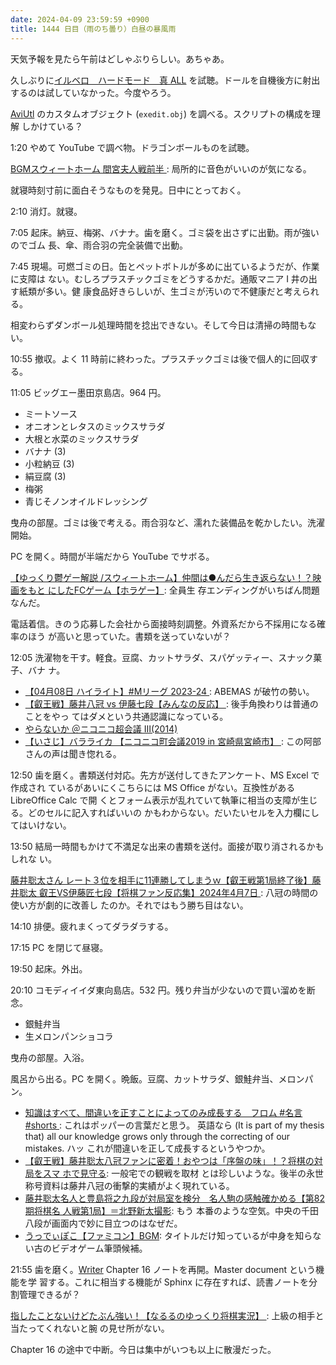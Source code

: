 ```yaml
---
date: 2024-04-09 23:59:59 +0900
title: 1444 日目（雨のち曇り）白昼の暴風雨
---
```


天気予報を見たら午前はどしゃぶりらしい。あちゃあ。

久しぶりに[イルベロ　ハードモード　真
ALL](https://www.youtube.com/watch?v=QmDsIIDj9Es) を試聴。ドールを自機後方に射出
するのは試していなかった。今度やろう。

[AviUtl] のカスタムオブジェクト (`exedit.obj`) を調べる。スクリプトの構成を理解
しかけている？

1:20 やめて YouTube で調べ物。ドラゴンボールものを試聴。

[BGMスウィートホーム 間宮夫人戦前半
](https://www.youtube.com/watch?v=2wH1T_frJKI): 局所的に音色がいいのが気になる。

就寝時刻寸前に面白そうなものを発見。日中にとっておく。

2:10 消灯。就寝。

7:05 起床。納豆、梅粥、バナナ。歯を磨く。ゴミ袋を出さずに出勤。雨が強いのでゴム
長、傘、雨合羽の完全装備で出動。

7:45 現場。可燃ゴミの日。缶とペットボトルが多めに出ているようだが、作業に支障は
ない。むしろプラスチックゴミをどうするかだ。通販マニア I 井の出す紙類が多い。健
康食品好きらしいが、生ゴミが汚いので不健康だと考えられる。

相変わらずダンボール処理時間を捻出できない。そして今日は清掃の時間もない。

10:55 撤収。よく 11 時前に終わった。プラスチックゴミは後で個人的に回収する。

11:05 ビッグエー墨田京島店。964 円。

* ミートソース
* オニオンとレタスのミックスサラダ
* 大根と水菜のミックスサラダ
* バナナ (3)
* 小粒納豆 (3)
* 絹豆腐 (3)
* 梅粥
* 青じそノンオイルドレッシング

曳舟の部屋。ゴミは後で考える。雨合羽など、濡れた装備品を乾かしたい。洗濯開始。

PC を開く。時間が半端だから YouTube でサボる。

[【ゆっくり鬱ゲー解説 /スウィートホーム】仲間は●んだら生き返らない！？映画をもと
にしたFCゲーム【ホラゲー】](https://www.youtube.com/watch?v=3-_Rb9byRSw): 全員生
存エンディングがいちばん問題なんだ。

電話着信。きのう応募した会社から面接時刻調整。外資系だから不採用になる確率のほう
が高いと思っていた。書類を送っていないが？

12:05 洗濯物を干す。軽食。豆腐、カットサラダ、スパゲッティー、スナック菓子、バナ
ナ。

* [【04月08日 ハイライト】#Mリーグ 2023-24
  ](https://www.youtube.com/watch?v=-7ANobv7hLI): ABEMAS が破竹の勢い。
* [【叡王戦】藤井八冠 vs 伊藤七段【みんなの反応】
  ](https://www.youtube.com/watch?v=G4n2Ajz_1ME): 後手角換わりは普通のことをやっ
  てはダメという共通認識になっている。
* [やらないか ＠ニコニコ超会議 Ⅲ(2014)
  ](https://www.youtube.com/watch?v=fL5nptPO6mc)
* [【いさじ】バラライカ 【ニコニコ町会議2019 in 宮崎県宮崎市】
  ](https://www.youtube.com/watch?v=WP86AOLrsF8): この阿部さんの声は聞き惚れる。

12:50 歯を磨く。書類送付対応。先方が送付してきたアンケート、MS Excel で作成され
ているがあいにくこちらには MS Office がない。互換性がある LibreOffice Calc で開
くとフォーム表示が乱れていて執筆に相当の支障が生じる。どのセルに記入すればいいの
かもわからない。だいたいセルを入力欄にしてはいけない。

13:50 結局一時間もかけて不満足な出来の書類を送付。面接が取り消されるかもしれな
い。

[藤井聡太さん レート３位を相手に11連勝してしまうｗ【叡王戦第1局終了後】藤井聡太
叡王VS伊藤匠七段【将棋ファン反応集】2024年4月7日
](https://www.youtube.com/watch?v=hr3M8MtFqdo): 八冠の時間の使い方が劇的に改善し
たのか。それではもう勝ち目はない。

14:10 排便。疲れまくってダラダラする。

17:15 PC を閉じて昼寝。

19:50 起床。外出。

20:10 コモディイイダ東向島店。532 円。残り弁当が少ないので買い溜めを断念。

* 銀鮭弁当
* 生メロンパンショコラ

曳舟の部屋。入浴。

風呂から出る。PC を開く。晩飯。豆腐、カットサラダ、銀鮭弁当、メロンパン。

* [知識はすべて、間違いを正すことによってのみ成長する　フロム #名言 #shorts
  ](https://www.youtube.com/watch?v=zYH6IvT16gM): これはポッパーの言葉だと思う。
  英語なら (It is part of my thesis that) all our knowledge grows only through
  the correcting of our mistakes. ハッ これが間違いを正して成長するというやつか。
* [【叡王戦】藤井聡太八冠ファンに密着！おやつは「序盤の味」！？将棋の対局をスマ
  ホで見守る](https://www.youtube.com/watch?v=2CkVzma7pik): 一般宅での観戦を取材
  とは珍しいような。後半の永世称号資料は藤井八冠の衝撃的実績がよく現れている。
* [藤井聡太名人と豊島将之九段が対局室を検分　名人駒の感触確かめる【第82期将棋名
  人戦第1局】＝北野新太撮影](https://www.youtube.com/watch?v=dJ0mQTXQLuQ): もう
  本番のような空気。中央の千田八段が画面内で妙に目立つのはなぜだ。
* [うっでぃぽこ【ファミコン】BGM](https://www.youtube.com/watch?v=S_E8FK-Hmtc):
  タイトルだけ知っているが中身を知らない古のビデオゲーム筆頭候補。

21:55 歯を磨く。[Writer] Chapter 16 ノートを再開。Master document という機能を学
習する。これに相当する機能が Sphinx に存在すれば、読書ノートを分割管理できるが？

[指したことないけどたぶん強い！【なるるのゆっくり将棋実況】
](https://www.youtube.com/watch?v=0YycCVbG0-8): 上級の相手と当たってくれないと腕
の見せ所がない。

Chapter 16 の途中で中断。今日は集中がいつも以上に散漫だった。

[AviUtl]: https://spring-fragrance.mints.ne.jp/aviutl/
[Writer]: https://documentation.libreoffice.org/en/english-documentation/writer/
